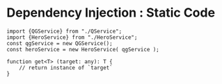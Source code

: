 # Dependency Injection : Static Code

<pre><code data-line-numbers>import {QGService} from "./QService";
import {HeroService} from "./HeroService";
const qgService = new QGService();
const heroService = new HeroService( qgService );

function get&lt;T&gt; (target: any): T {
    // return instance of `target`
}
</code></pre>
<!-- .element:  class="with-code-dark" -->
